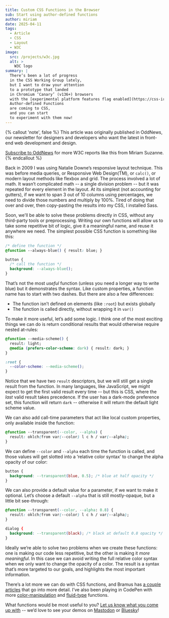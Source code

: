 ```yaml
---
title: Custom CSS Functions in the Browser
sub: Start using author-defined functions
author: miriam
date: 2025-04-11
tags:
  - Article
  - CSS
  - Layout
  - W3C
image:
  src: /projects/w3c.jpg
  alt: >
    W3C logo
summary: |
  There’s been a lot of progress
  in the CSS Working Group lately,
  but I want to draw your attention
  to a prototype that landed
  in Chromium ‘Canary’ (v136+) browsers
  with the [experimental platform features flag enabled](https://css-irl.info/how-to-enable-experimental-web-platform-features/).
  Author-defined Functions
  are coming to CSS,
  and you can start
  to experiment with them now!
---
```


{% callout 'note', false %}
This article was originally published
in OddNews,
our newsletter for designers and developers
who want the latest
in front-end web development
and design.

[Subscribe to OddNews](/oddnews/)
for more W3C reports
like this
from Miriam Suzanne.
{% endcallout %}

Back in 2009
I was using Natalie Downe’s responsive layout technique.
This was before media queries,
or Responsive Web Design(TM),
or `calc()`, or modern layout methods
like flexbox and grid.
The process involved a lot of math.
It wasn’t complicated math --
a single division problem --
but it was repeated
for every element in the layout.
At its simplest (not accounting for gutters),
if we want to span 3 out of 10 columns
using percentages,
we need to divide those numbers
and multiply by 100%.
Tired of doing that over and over,
then copy-pasting the results into my CSS,
I installed Sass.

Soon, we'll be able to solve these problems
directly in CSS,
without any third-party tools or preprocessing.
Writing our own functions will allow us
to take some repetitive bit of logic,
give it a meaningful name,
and reuse it anywhere we need.
The simplest possible CSS function
is something like this:

```css
/* define the function */
@function --always-blue() { result: blue; }

button {
  /* call the function */
  background: --always-blue();
}
```

That’s not the most *useful* function
(unless you need a longer way to write blue)
but it demonstrates the syntax.
Like custom properties,
a function name has
to start with two dashes.
But there are also a few differences:

- The function isn’t defined on elements (like `:root`) but exists globally
- The function is called directly, without wrapping it in `var()`

To make it more useful,
let’s add some logic.
I think one of the most exciting things we can do
is return conditional results
that would otherwise require nested at-rules:

```css
@function --media-scheme() {
  result: light;
  @media (prefers-color-scheme: dark) { result: dark; }
}

:root {
  --color-scheme: --media-scheme();
}
```

Notice that we have two `result` descriptors,
but we will still get a single result
from the function.
In many languages,
like JavaScript,
we might expect
to get the first valid result every time --
but this is CSS,
where the *last* valid result takes precedence.
If the user has a dark-mode preference set,
this function will return `dark` --
otherwise it will return
the default light scheme value.

We can also add call-time parameters
that act like local custom properties,
only available inside the function:

```css
@function --transparent(--color, --alpha) {
  result: oklch(from var(--color) l c h / var(--alpha);
}
```

We can define `--color` and `--alpha`
each time the function is called,
and those values will get slotted
into a ‘relative color syntax’
to change the alpha opacity of our color:

```css
button {
  background: --transparent(blue, 0.5); /* blue at half opacity */
}
```

We can also provide a default value
for a parameter,
if we want to make it optional.
Let’s choose a default `--alpha`
that is still mostly-opaque,
but a little bit see-through:

```css
@function --transparent(--color, --alpha: 0.8) {
  result: oklch(from var(--color) l c h / var(--alpha);
}

dialog {
  background: --transparent(black); /* black at default 0.8 opacity */
}
```

Ideally we’re able to solve two problems
when we create these functions:
one is making our code less repetitive,
but the other is making it *more meaningful*.
In this case we can avoid writing
the full relative color syntax
when we only want to change the opacity of a color.
The result is a syntax
that’s more targeted to our goals,
and highlights the most important information.

There’s a lot more we can do with CSS functions,
and Bramus has [a couple articles](https://www.bram.us/2025/02/18/css-at-function-and-css-if/)
that go into more detail.
I’ve also been playing
in CodePen with more [color-manipulation](https://codepen.io/miriamsuzanne/pen/dPyzLEJ)
and [fluid-type](https://codepen.io/miriamsuzanne/pen/ogNobGx) functions.

What functions would be
most useful to you?
[Let us know what you come up with](/contact/) --
we’d love to see your demos
on [Mastodon](https://front-end.social/@oddbird)
or [Bluesky](https://bsky.app/profile/oddbird.dev/)!
